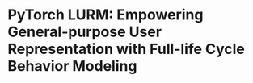 # PyTorch LURM: Empowering General-purpose User Representation with Full-life Cycle Behavior Modeling

